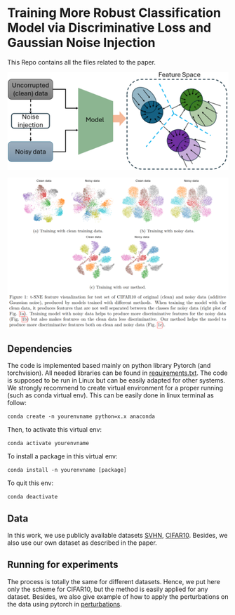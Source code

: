 # Training More Robust Classification Model via Discriminative Loss and Gaussian Noise Injection

This Repo contains all the files related to the paper.

![Propose method](https://github.com/HaiVyNGUYEN/robust_noise/blob/master/illustrative/noisy_training.png)

![...](https://github.com/HaiVyNGUYEN/robust_noise/blob/master/illustrative/tsne.png)

## Dependencies

The code is implemented based mainly on python library Pytorch (and torchvision). All needed libraries can be found in  [requirements.txt](https://github.com/HaiVyNGUYEN/ld_official/blob/master/requirements.txt). The code is supposed to be run in Linux but can be easily adapted for other systems. We strongly recommend to create virtual environment for a proper running (such as conda virtual env). This can be easily done in linux terminal as follow:
```
conda create -n yourenvname python=x.x anaconda
```
Then, to activate this virtual env:
```
conda activate yourenvname
```
To install a package in this virtual env:
```
conda install -n yourenvname [package]
```

To quit this env:

```
conda deactivate
```

## Data

In this work, we use publicly available datasets [SVHN](http://ufldl.stanford.edu/housenumbers/), [CIFAR10](https://www.cs.toronto.edu/~kriz/cifar.html). Besides, we also use our own dataset as described in the paper.

## Running for experiments

The process is totally the same for different datasets. Hence, we put here only the scheme for CIFAR10, but the method is easily applied for any dataset. Besides, we also give example of how to apply the perturbations on the data using pytorch in [perturbations](https://github.com/HaiVyNGUYEN/robust_noise/tree/master/perturbations).

